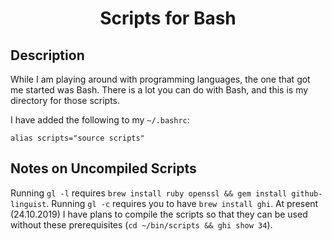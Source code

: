 <h1 align="center">
Scripts for Bash
</h1>


## Description
While I am playing around with programming languages, the one that got me started was Bash.  There is a lot you can do with Bash, and this is my directory for those scripts.

I have added the following to my `~/.bashrc`:
```
alias scripts="source scripts"
```

## Notes on Uncompiled Scripts

Running `gl -l` requires `brew install ruby openssl && gem install github-linguist`.  Running `gl -c` requires you to have `brew install ghi`.  At present (24.10.2019) I have plans to compile the scripts so that they can be used without these prerequisites (`cd ~/bin/scripts && ghi show 34`).
